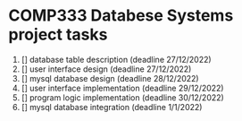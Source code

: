 # COMP333 Databese Systems project tasks


1) [] database table description (deadline 27/12/2022)
1) [] user interface design (deadline 27/12/2022)
2) [] mysql database design (deadline 28/12/2022)
3) [] user interface implementation (deadline 29/12/2022)
4) [] program logic implementation (deadline 30/12/2022)
5) [] mysql database integration (deadline 1/1/2022)
